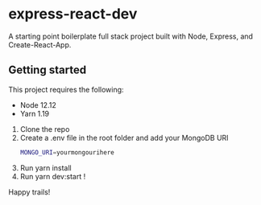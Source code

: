 # express-react-dev
A starting point boilerplate full stack project built with Node, Express, and Create-React-App.

## Getting started
This project requires the following:

* Node 12.12
* Yarn 1.19

1. Clone the repo
2. Create a .env file in the root folder and add your MongoDB URI
   ```bash
   MONGO_URI=yourmongourihere
   ```
3. Run yarn install
4. Run yarn dev:start !

Happy trails!